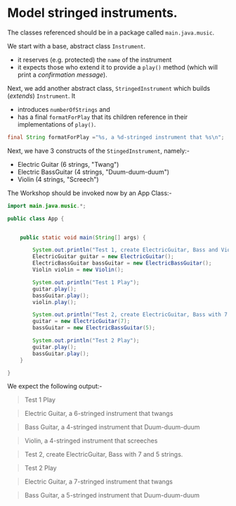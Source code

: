 # Model stringed instruments.

The classes referenced should be in a package called `main.java.music`.

We start with a base, abstract class `Instrument`.
- it reserves (e.g. protected) the `name` of the instrument 
- it expects those who extend it to provide a `play()` method (which will print a *confirmation message*).

Next, we add another abstract class, `StringedInstrument` which builds (*extends*) `Instrument`.  It 
- introduces `numberOfStrings` and 
- has a final `formatForPlay` that its children reference in their implementations of `play()`.

```java
final String formatForPlay ="%s, a %d-stringed instrument that %s\n";
```  

Next, we have 3 constructs of the `StingedInstrument`, namely:-
- Electric Guitar (6 strings, "Twang")
- Electric BassGuitar (4 strings, "Duum-duum-duum")
- Violin (4 strings, "Screech")

The Workshop should be invoked now by an App Class:-
```java
import main.java.music.*;

public class App {


    public static void main(String[] args) {

        System.out.println("Test 1, create ElectricGuitar, Bass and Violin with default strings.");
        ElectricGuitar guitar = new ElectricGuitar();
        ElectricBassGuitar bassGuitar = new ElectricBassGuitar();
        Violin violin = new Violin();

        System.out.println("Test 1 Play");
        guitar.play();
        bassGuitar.play();
        violin.play();

        System.out.println("Test 2, create ElectricGuitar, Bass with 7 and 5 strings .");
        guitar = new ElectricGuitar(7);
        bassGuitar = new ElectricBassGuitar(5);

        System.out.println("Test 2 Play");
        guitar.play();
        bassGuitar.play();
    }

}

```
We expect the following output:-

>Test 1 Play

> Electric Guitar, a 6-stringed instrument that twangs

> Bass Guitar, a 4-stringed instrument that Duum-duum-duum

> Violin, a 4-stringed instrument that screeches

> Test 2, create ElectricGuitar, Bass with 7 and 5 strings.

> Test 2 Play

> Electric Guitar, a 7-stringed instrument that twangs

> Bass Guitar, a 5-stringed instrument that Duum-duum-duum

